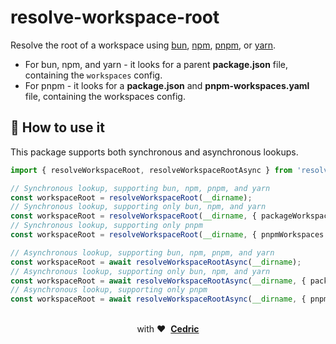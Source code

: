 # resolve-workspace-root

Resolve the root of a workspace using [bun](https://bun.sh/guides/install/workspaces), [npm](https://docs.npmjs.com/cli/configuring-npm/package-json#workspaces), [pnpm](https://pnpm.io/workspaces), or [yarn](https://yarnpkg.com/features/workspaces).

- For bun, npm, and yarn - it looks for a parent **package.json** file, containing the `workspaces` config.
- For pnpm - it looks for a **package.json** and **pnpm-workspaces.yaml** file, containing the workspaces config.

## 🚀 How to use it

This package supports both synchronous and asynchronous lookups.

```ts
import { resolveWorkspaceRoot, resolveWorkspaceRootAsync } from 'resolve-workspace-root';

// Synchronous lookup, supporting bun, npm, pnpm, and yarn
const workspaceRoot = resolveWorkspaceRoot(__dirname);
// Synchronous lookup, supporting only bun, npm, and yarn
const workspaceRoot = resolveWorkspaceRoot(__dirname, { packageWorkspaces: false });
// Synchronous lookup, supporting only pnpm
const workspaceRoot = resolveWorkspaceRoot(__dirname, { pnpmWorkspaces: false });

// Asynchronous lookup, supporting bun, npm, pnpm, and yarn
const workspaceRoot = await resolveWorkspaceRootAsync(__dirname);
// Asynchronous lookup, supporting only bun, npm, and yarn
const workspaceRoot = await resolveWorkspaceRootAsync(__dirname, { packageWorkspaces: false });
// Asynchronous lookup, supporting only pnpm
const workspaceRoot = await resolveWorkspaceRootAsync(__dirname, { pnpmWorkspaces: false });
```

<div align="center">
  <br />
  with&nbsp;❤️&nbsp;&nbsp;<strong><a href="https://cedric.dev">Cedric</a></strong>
  <br />
</div>
